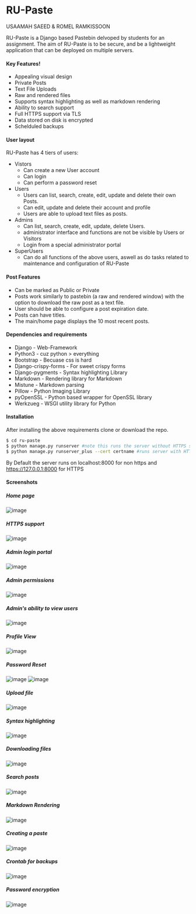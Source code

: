 # RU-Paste
USAAMAH SAEED & ROMEL RAMKISSOON

RU-Paste is a Django based Pastebin delvoped by students for an assignment. The aim of RU-Paste is to be secure, and be a lightweight application that can be deployed on multiple servers.


#### Key Features!
  - Appealing visual design
  - Private Posts
  - Text File Uploads
  - Raw and rendered files
  - Supports syntax highlighting as well as markdown rendering
  - Ability to search support
  - Full HTTPS support via TLS
  - Data stored on disk is encrypted
  - Schelduled backups
#### User layout
RU-Paste has 4 tiers of users:

  - Vistors
    - Can create a new User account 
    - Can login
    - Can perform a password reset
  - Users
    - Users can list, search, create, edit, update and delete their own Posts.
    - Can edit, update and delete their account and profile
    - Users are able to upload text files as posts.
  - Admins
    - Can list, search, create, edit, update, delete Users. 
    - administrator interface and functions are not be visible by Users or Visitors
    - Login from a special administrator portal 
  - SuperUsers
    - Can do all functions of the above users, aswell as do tasks related to maintenance and configuration of RU-Paste

#### Post Features
- Can be marked as Public or Private
- Posts work similarly to pastebin (a raw and rendered window) with the option to download the raw post as a text file.
- User should be able to configure a post expiration date. 
- Posts can have titles.
- The main/home page displays the 10 most recent posts. 

#### Dependencies and requirements

- Django - Web-Framework
- Python3 - cuz python > everything
- Bootstrap - Becuase css is hard
- Django-crispy-forms - For sweet crispy forms
- Django-pygments - Syntax highlighting Library
- Markdown - Rendering library for Markdown
- Mistune - Markdown parsing
- Pillow -  Python Imaging Library
- pyOpenSSL - Python based wrapper for OpenSSL library
- Werkzueg - WSGI utility library for Python

#### Installation

After installing the above requirements clone or download the repo. 

```sh
$ cd ru-paste
$ python manage.py runserver #note this runs the server without HTTPS support
$ python manage.py runserver_plus --cert certname #runs server with HTTPS
```
By Default the server runs on localhost:8000 for non https and https://127.0.0.1:8000 for HTTPS

#### Screenshots

##### Home page
![image](https://user-images.githubusercontent.com/43759716/54469364-71564f80-476d-11e9-96c3-29df1e80ba7f.png)

##### HTTPS support 
![image](https://user-images.githubusercontent.com/43759716/54469396-c5613400-476d-11e9-8bb3-fd253ce3db28.png)

##### Admin login portal
![image](https://user-images.githubusercontent.com/43759716/54469403-de69e500-476d-11e9-8348-4f1429c330fc.png)

##### Admin permissions
![image](https://user-images.githubusercontent.com/43759716/54469431-428ca900-476e-11e9-9128-3cf3130eebf0.png)

##### Admin's ability to view users 
![image](https://user-images.githubusercontent.com/43759716/54469442-67811c00-476e-11e9-9fc4-1c664d91443c.png)

##### Profile View
![image](https://user-images.githubusercontent.com/43759716/54469452-854e8100-476e-11e9-9d94-4b578b95f44b.png)

##### Password Reset
![image](https://user-images.githubusercontent.com/43759716/54469460-9b5c4180-476e-11e9-8e19-3c9235a7d29e.png)
![image](https://user-images.githubusercontent.com/43759716/54469473-d2325780-476e-11e9-9b8f-79996eaa9293.png)

##### Upload file
![image](https://user-images.githubusercontent.com/43759716/54469481-e5ddbe00-476e-11e9-8f3d-8f4a2105ddff.png)

##### Syntax highlighting
![image](https://user-images.githubusercontent.com/43759716/54469487-01e15f80-476f-11e9-952a-d2323366782e.png)

##### Downloading files
![image](https://user-images.githubusercontent.com/43759716/54469491-17ef2000-476f-11e9-8abf-142cd2059b53.png)

##### Search posts
![image](https://user-images.githubusercontent.com/43759716/54469496-2d644a00-476f-11e9-8818-dd8c2be75d5f.png)

##### Markdown Rendering
![image](https://user-images.githubusercontent.com/43759716/54469505-3b19cf80-476f-11e9-8db5-97c3569eecf4.png)

##### Creating a paste
![image](https://user-images.githubusercontent.com/43759716/54469511-597fcb00-476f-11e9-9c88-d5a508a77370.png)

##### Crontab for backups
![image](https://user-images.githubusercontent.com/43759716/54469552-cd21d800-476f-11e9-917f-59b453c1fb7d.png)

##### Password encryption
![image](https://user-images.githubusercontent.com/43759716/54469591-46b9c600-4770-11e9-8ace-35b1d6d82e07.png)

